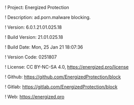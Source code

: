 ! Project: Energized Protection

! Description: ad.porn.malware blocking.

! Version: 6.0.1.21.01.025.18

! Build Version: 21.01.025.18

! Build Date: Mon, 25 Jan 21 18:07:36

! Version Code: 0251807

! License: CC BY-NC-SA 4.0, https://energized.pro/license

! Github: https://github.com/EnergizedProtection/block

! Gitlab: https://gitlab.com/EnergizedProtection/block


! Web: https://energized.pro
